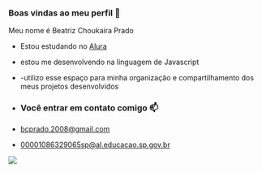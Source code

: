 ### Boas vindas ao meu perfil 💜

Meu nome é Beatriz Choukaira Prado

- Estou estudando no [Alura](https://www.alura.com.br)
- estou me desenvolvendo na linguagem de Javascript
- -utilizo esse espaço para minha organização e compartilhamento dos meus projetos desenvolvidos

- ### Você entrar em contato comigo 📫

- bcprado.2008@gmail.com
  
- 00001086329065sp@al.educacao.sp.gov.br

![](https://media1.tenor.com/m/H-pgLugksfcAAAAC/hi-bye.gif)
